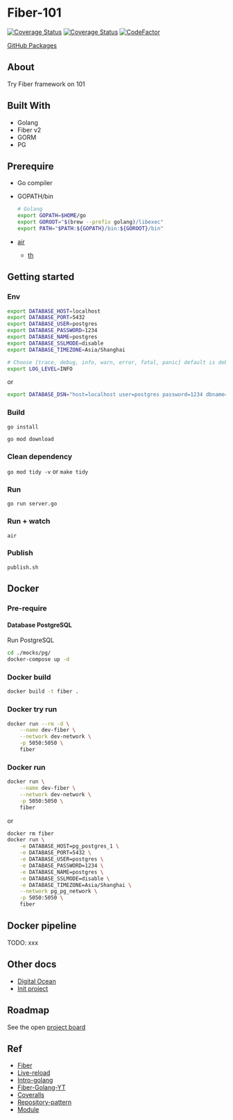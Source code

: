 # Fiber-101

[![Coverage Status](https://coveralls.io/repos/github/panachainy/fiber-101/badge.svg)](https://coveralls.io/github/panachainy/fiber-101)
[![Coverage Status](https://img.shields.io/docker/pulls/panachainy/fiber-101.svg)](https://hub.docker.com/r/panachainy/fiber-101)
[![CodeFactor](https://www.codefactor.io/repository/github/panachainy/fiber-101/badge)](https://www.codefactor.io/repository/github/panachainy/fiber-101)

[GitHub Packages](https://github.com/panachainy/fiber-101/pkgs/container/fiber-101)


## About

Try Fiber framework on 101

## Built With

- Golang
- Fiber v2
- GORM
- PG

## Prerequire

- Go compiler
- GOPATH/bin

    ```sh
    # Golang
    export GOPATH=$HOME/go
    export GOROOT="$(brew --prefix golang)/libexec"
    export PATH="$PATH:${GOPATH}/bin:${GOROOT}/bin"
    ```

- [air](https://github.com/cosmtrek/air)
    * [th](https://www.somkiat.cc/golang-live-reload/)

## Getting started

### Env

```sh
export DATABASE_HOST=localhost
export DATABASE_PORT=5432
export DATABASE_USER=postgres
export DATABASE_PASSWORD=1234
export DATABASE_NAME=postgres
export DATABASE_SSLMODE=disable
export DATABASE_TIMEZONE=Asia/Shanghai

# Choose [trace, debug, info, warn, error, fatal, panic] default is debug
export LOG_LEVEL=INFO
```

or

```sh
export DATABASE_DSN="host=localhost user=postgres password=1234 dbname=postgres port=5432 sslmode=disable TimeZone=Asia/Shanghai"
```

### Build

`go install`

`go mod download`

### Clean dependency

`go mod tidy -v` or `make tidy`

### Run

`go run server.go`

### Run + watch

`air`

### Publish

`publish.sh`

## Docker

### Pre-require

#### Database PostgreSQL

Run PostgreSQL

```sh
cd ./mocks/pg/
docker-compose up -d
```

### Docker build

```sh
docker build -t fiber .
```

### Docker try run

```sh
docker run --rm -d \
    --name dev-fiber \
    --network dev-network \
    -p 5050:5050 \
    fiber
```

### Docker run

```sh
docker run \
    --name dev-fiber \
    --network dev-network \
    -p 5050:5050 \
    fiber
```

or

```sh
docker rm fiber
docker run \
    -e DATABASE_HOST=pg_postgres_1 \
    -e DATABASE_PORT=5432 \
    -e DATABASE_USER=postgres \
    -e DATABASE_PASSWORD=1234 \
    -e DATABASE_NAME=postgres \
    -e DATABASE_SSLMODE=disable \
    -e DATABASE_TIMEZONE=Asia/Shanghai \
    --network pg_pg_network \
    -p 5050:5050 \
    fiber
```

## Docker pipeline

TODO: xxx

## Other docs

- [Digital Ocean](docs/digital-ocean.md)
- [Init project](docs/init-project.md)

## Roadmap

See the open [project board](https://github.com/panachainy/fiber-101/projects/1)

## Ref

- [Fiber](https://github.com/gofiber/fiber)
- [Live-reload](https://techinscribed.com/5-ways-to-live-reloading-go-applications/)
- [Intro-golang](https://github.com/AnuchitO/intro-golang)
- [Fiber-Golang-YT](https://www.youtube.com/watch?v=Iq2qT0fRhAA&ab_channel=TutorialEdge)
- [Coveralls](https://github.com/mattn/goveralls)
- [Repository-pattern](https://gramkittisak.medium.com/repository-pattern%E0%B9%83%E0%B8%99-golang-a43411f5479d)
- [Module](https://levelup.gitconnected.com/practical-ddd-in-golang-module-51edf4c319ec)

